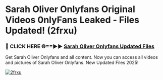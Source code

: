# Sarah Oliver Onlyfans Original Videos 0nlyFans Leaked - Files Updated! (2frxu)

<h3>🔴 CLICK HERE 🌐==►► <a href="https://tinyurl.com/2wckxsce" rel="nofollow">Sarah Oliver Onlyfans Updated Files</a></h3>

Get Sarah Oliver Onlyfans and all content. Now you can access all videos and pictures of Sarah Oliver Onlyfans. New Updated Files 2025!

[![2frxu](https://i.imgur.com/AFduVYN.gif)](https://tinyurl.com/2wckxsce)
